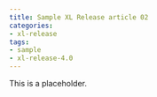 ```yaml
---
title: Sample XL Release article 02
categories:
- xl-release
tags:
- sample
- xl-release-4.0
---
```


This is a placeholder.
